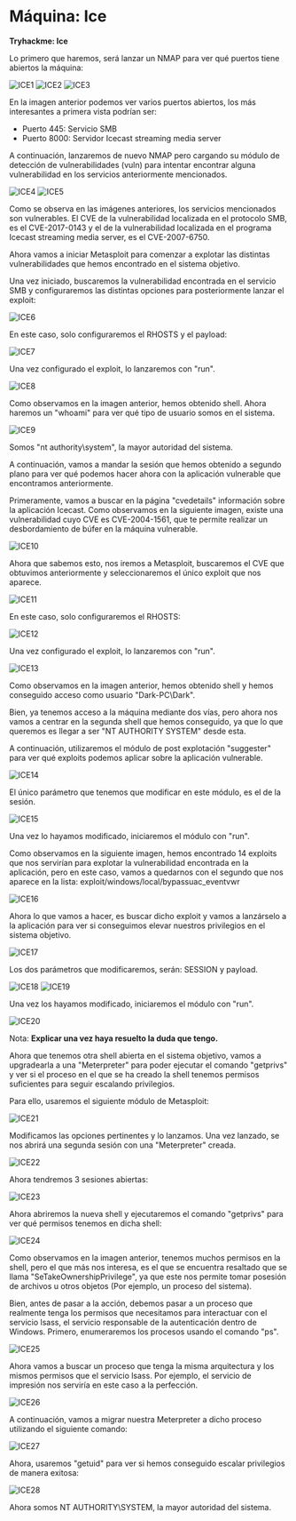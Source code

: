 # Máquina: Ice

**Tryhackme: Ice**

Lo primero que haremos, será lanzar un NMAP para ver qué puertos tiene abiertos la máquina:

![ICE1](https://github.com/AntonioPC94/Ice/blob/b495337a9e7770cd03a4a4d080b19a85a1a6b770/img/ICE1.png)
![ICE2](https://github.com/AntonioPC94/Ice/blob/b495337a9e7770cd03a4a4d080b19a85a1a6b770/img/ICE2.png)
![ICE3](https://github.com/AntonioPC94/Ice/blob/b495337a9e7770cd03a4a4d080b19a85a1a6b770/img/ICE3.png)

En la imagen anterior podemos ver varios puertos abiertos, los más interesantes a primera vista podrían ser:

- Puerto 445: Servicio SMB
- Puerto 8000: Servidor Icecast streaming media server

A continuación, lanzaremos de nuevo NMAP pero cargando su módulo de detección de vulnerabilidades (vuln) para intentar encontrar alguna vulnerabilidad en los servicios anteriormente mencionados.

![ICE4](https://github.com/AntonioPC94/Ice/blob/b495337a9e7770cd03a4a4d080b19a85a1a6b770/img/ICE4.png)
![ICE5](https://github.com/AntonioPC94/Ice/blob/b495337a9e7770cd03a4a4d080b19a85a1a6b770/img/ICE5.png)

Como se observa en las imágenes anteriores, los servicios mencionados son vulnerables. El CVE de la vulnerabilidad localizada en el protocolo SMB, es el CVE-2017-0143 y el de la vulnerabilidad localizada en el programa Icecast streaming media server, es el CVE-2007-6750.

Ahora vamos a iniciar Metasploit para comenzar a explotar las distintas vulnerabilidades que hemos encontrado en el sistema objetivo.

Una vez iniciado, buscaremos la vulnerabilidad encontrada en el servicio SMB y configuraremos las distintas opciones para posteriormente lanzar el exploit:

![ICE6](https://github.com/AntonioPC94/Ice/blob/b495337a9e7770cd03a4a4d080b19a85a1a6b770/img/ICE6.png)

En este caso, solo configuraremos el RHOSTS y el payload:

![ICE7](https://github.com/AntonioPC94/Ice/blob/b495337a9e7770cd03a4a4d080b19a85a1a6b770/img/ICE7.png)

Una vez configurado el exploit, lo lanzaremos con "run".

![ICE8](https://github.com/AntonioPC94/Ice/blob/b495337a9e7770cd03a4a4d080b19a85a1a6b770/img/ICE8.png)

Como observamos en la imagen anterior, hemos obtenido shell. Ahora haremos un "whoami" para ver qué tipo de usuario somos en el sistema.

![ICE9](https://github.com/AntonioPC94/Ice/blob/b495337a9e7770cd03a4a4d080b19a85a1a6b770/img/ICE9.png)

Somos "nt authority\system", la mayor autoridad del sistema.

A continuación, vamos a mandar la sesión que hemos obtenido a segundo plano para ver qué podemos hacer ahora con la aplicación vulnerable que encontramos anteriormente.

Primeramente, vamos a buscar en la página "cvedetails" información sobre la aplicación Icecast. Como observamos en la siguiente imagen, existe una vulnerabilidad cuyo CVE es CVE-2004-1561, que te permite realizar un desbordamiento de búfer en la máquina vulnerable.

![ICE10](https://github.com/AntonioPC94/Ice/blob/b495337a9e7770cd03a4a4d080b19a85a1a6b770/img/ICE10.png)

Ahora que sabemos esto, nos iremos a Metasploit, buscaremos el CVE que obtuvimos anteriormente y seleccionaremos el único exploit que nos aparece.

![ICE11](https://github.com/AntonioPC94/Ice/blob/b495337a9e7770cd03a4a4d080b19a85a1a6b770/img/ICE11.png)

En este caso, solo configuraremos el RHOSTS:

![ICE12](https://github.com/AntonioPC94/Ice/blob/b495337a9e7770cd03a4a4d080b19a85a1a6b770/img/ICE12.png)

Una vez configurado el exploit, lo lanzaremos con "run".

![ICE13](https://github.com/AntonioPC94/Ice/blob/b495337a9e7770cd03a4a4d080b19a85a1a6b770/img/ICE13.png)

Como observamos en la imagen anterior, hemos obtenido shell y hemos conseguido acceso como usuario "Dark-PC\\Dark".

Bien, ya tenemos acceso a la máquina mediante dos vías, pero ahora nos vamos a centrar en la segunda shell que hemos conseguido, ya que lo que queremos es llegar a ser "NT AUTHORITY SYSTEM" desde esta.

A continuación, utilizaremos el módulo de post explotación "suggester" para ver qué exploits podemos aplicar sobre la aplicación vulnerable.

![ICE14](https://github.com/AntonioPC94/Ice/blob/b495337a9e7770cd03a4a4d080b19a85a1a6b770/img/ICE14.png)

El único parámetro que tenemos que modificar en este módulo, es el de la sesión.

![ICE15](https://github.com/AntonioPC94/Ice/blob/b495337a9e7770cd03a4a4d080b19a85a1a6b770/img/ICE15.png)

Una vez lo hayamos modificado, iniciaremos el módulo con "run".

Como observamos en la siguiente imagen, hemos encontrado 14 exploits que nos servirían para explotar la vulnerabilidad encontrada en la aplicación, pero en este caso, vamos a quedarnos con el segundo que nos aparece en la lista: exploit/windows/local/bypassuac_eventvwr

![ICE16](https://github.com/AntonioPC94/Ice/blob/b495337a9e7770cd03a4a4d080b19a85a1a6b770/img/ICE16.png)

Ahora lo que vamos a hacer, es buscar dicho exploit y vamos a lanzárselo a la aplicación para ver si conseguimos elevar nuestros privilegios en el sistema objetivo.

![ICE17](https://github.com/AntonioPC94/Ice/blob/b495337a9e7770cd03a4a4d080b19a85a1a6b770/img/ICE17.png)

Los dos parámetros que modificaremos, serán: SESSION y payload.

![ICE18](https://github.com/AntonioPC94/Ice/blob/b495337a9e7770cd03a4a4d080b19a85a1a6b770/img/ICE18.png)
![ICE19](https://github.com/AntonioPC94/Ice/blob/b495337a9e7770cd03a4a4d080b19a85a1a6b770/img/ICE19.png)

Una vez los hayamos modificado, iniciaremos el módulo con "run".

![ICE20](https://github.com/AntonioPC94/Ice/blob/b495337a9e7770cd03a4a4d080b19a85a1a6b770/img/ICE20.png)

Nota: **Explicar una vez haya resuelto la duda que tengo.**

Ahora que tenemos otra shell abierta en el sistema objetivo, vamos a upgradearla a una "Meterpreter" para poder ejecutar el comando "getprivs" y ver si el proceso en el que se ha creado la shell tenemos permisos suficientes para seguir escalando privilegios.

Para ello, usaremos el siguiente módulo de Metasploit:

![ICE21](https://github.com/AntonioPC94/Ice/blob/b495337a9e7770cd03a4a4d080b19a85a1a6b770/img/ICE21.png)

Modificamos las opciones pertinentes y lo lanzamos. Una vez lanzado, se nos abrirá una segunda sesión con una "Meterpreter" creada.

![ICE22](https://github.com/AntonioPC94/Ice/blob/b495337a9e7770cd03a4a4d080b19a85a1a6b770/img/ICE22.png)

Ahora tendremos 3 sesiones abiertas:

![ICE23](https://github.com/AntonioPC94/Ice/blob/b495337a9e7770cd03a4a4d080b19a85a1a6b770/img/ICE23.png)

Ahora abriremos la nueva shell y ejecutaremos el comando "getprivs" para ver qué permisos tenemos en dicha shell:

![ICE24](https://github.com/AntonioPC94/Ice/blob/b495337a9e7770cd03a4a4d080b19a85a1a6b770/img/ICE24.png)

Como observamos en la imagen anterior, tenemos muchos permisos en la shell, pero el que más nos interesa, es el que se encuentra resaltado que se llama "SeTakeOwnershipPrivilege", ya que este nos permite tomar posesión de archivos u otros objetos (Por ejemplo, un proceso del sistema).

Bien, antes de pasar a la acción, debemos pasar a un proceso que realmente tenga los permisos que necesitamos para interactuar con el servicio lsass, el servicio responsable de la autenticación dentro de Windows. Primero, enumeraremos los procesos usando el comando "ps".

![ICE25](https://github.com/AntonioPC94/Ice/blob/b495337a9e7770cd03a4a4d080b19a85a1a6b770/img/ICE25.png)

Ahora vamos a buscar un proceso que tenga la misma arquitectura y los mismos permisos que el servicio lsass. Por ejemplo, el servicio de impresión nos serviría en este caso a la perfección.

![ICE26](https://github.com/AntonioPC94/Ice/blob/b495337a9e7770cd03a4a4d080b19a85a1a6b770/img/ICE26.png)

A continuación, vamos a migrar nuestra Meterpreter a dicho proceso utilizando el siguiente comando:

![ICE27](https://github.com/AntonioPC94/Ice/blob/b495337a9e7770cd03a4a4d080b19a85a1a6b770/img/ICE27.png)

Ahora, usaremos "getuid" para ver si hemos conseguido escalar privilegios de manera exitosa:

![ICE28](https://github.com/AntonioPC94/Ice/blob/b495337a9e7770cd03a4a4d080b19a85a1a6b770/img/ICE28.png)

Ahora somos NT AUTHORITY\SYSTEM, la mayor autoridad del sistema.
